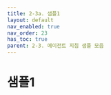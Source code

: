 ```yaml
---
title: 2-3a. 샘플1
layout: default
nav_enabled: true
nav_order: 23
has_toc: true
parent: 2-3. 에이전트 지침 샘플 모음
---
```


# 샘플1


